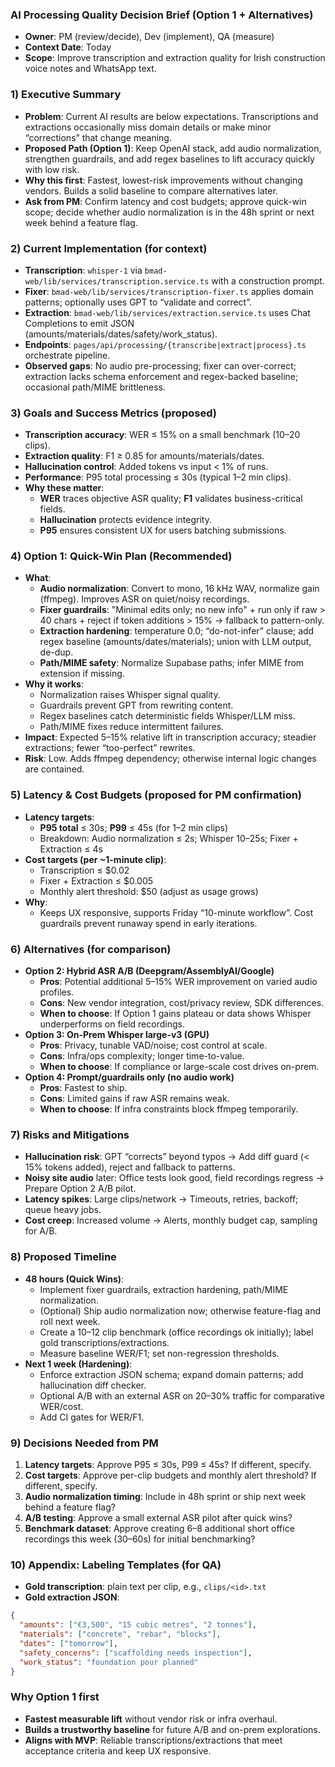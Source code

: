 ### AI Processing Quality Decision Brief (Option 1 + Alternatives)

- **Owner**: PM (review/decide), Dev (implement), QA (measure)
- **Context Date**: Today
- **Scope**: Improve transcription and extraction quality for Irish construction voice notes and WhatsApp text.

### 1) Executive Summary
- **Problem**: Current AI results are below expectations. Transcriptions and extractions occasionally miss domain details or make minor “corrections” that change meaning.
- **Proposed Path (Option 1)**: Keep OpenAI stack, add audio normalization, strengthen guardrails, and add regex baselines to lift accuracy quickly with low risk.
- **Why this first**: Fastest, lowest-risk improvements without changing vendors. Builds a solid baseline to compare alternatives later.
- **Ask from PM**: Confirm latency and cost budgets; approve quick-win scope; decide whether audio normalization is in the 48h sprint or next week behind a feature flag.

### 2) Current Implementation (for context)
- **Transcription**: `whisper-1` via `bmad-web/lib/services/transcription.service.ts` with a construction prompt.
- **Fixer**: `bmad-web/lib/services/transcription-fixer.ts` applies domain patterns; optionally uses GPT to “validate and correct”.
- **Extraction**: `bmad-web/lib/services/extraction.service.ts` uses Chat Completions to emit JSON (amounts/materials/dates/safety/work_status).
- **Endpoints**: `pages/api/processing/{transcribe|extract|process}.ts` orchestrate pipeline.
- **Observed gaps**: No audio pre-processing; fixer can over-correct; extraction lacks schema enforcement and regex-backed baseline; occasional path/MIME brittleness.

### 3) Goals and Success Metrics (proposed)
- **Transcription accuracy**: WER ≤ 15% on a small benchmark (10–20 clips).
- **Extraction quality**: F1 ≥ 0.85 for amounts/materials/dates.
- **Hallucination control**: Added tokens vs input < 1% of runs.
- **Performance**: P95 total processing ≤ 30s (typical 1–2 min clips).
- **Why these matter**:
  - **WER** traces objective ASR quality; **F1** validates business-critical fields.
  - **Hallucination** protects evidence integrity.
  - **P95** ensures consistent UX for users batching submissions.

### 4) Option 1: Quick-Win Plan (Recommended)
- **What**:
  - **Audio normalization**: Convert to mono, 16 kHz WAV, normalize gain (ffmpeg). Improves ASR on quiet/noisy recordings.
  - **Fixer guardrails**: "Minimal edits only; no new info" + run only if raw > 40 chars + reject if token additions > 15% → fallback to pattern-only.
  - **Extraction hardening**: temperature 0.0; “do-not-infer” clause; add regex baseline (amounts/dates/materials); union with LLM output, de-dup.
  - **Path/MIME safety**: Normalize Supabase paths; infer MIME from extension if missing.
- **Why it works**:
  - Normalization raises Whisper signal quality.
  - Guardrails prevent GPT from rewriting content.
  - Regex baselines catch deterministic fields Whisper/LLM miss.
  - Path/MIME fixes reduce intermittent failures.
- **Impact**: Expected 5–15% relative lift in transcription accuracy; steadier extractions; fewer “too-perfect” rewrites.
- **Risk**: Low. Adds ffmpeg dependency; otherwise internal logic changes are contained.

### 5) Latency & Cost Budgets (proposed for PM confirmation)
- **Latency targets**:
  - **P95 total** ≤ 30s; **P99** ≤ 45s (for 1–2 min clips)
  - Breakdown: Audio normalization ≤ 2s; Whisper 10–25s; Fixer + Extraction ≤ 4s
- **Cost targets (per ~1-minute clip)**:
  - Transcription ≤ $0.02
  - Fixer + Extraction ≤ $0.005
  - Monthly alert threshold: $50 (adjust as usage grows)
- **Why**:
  - Keeps UX responsive, supports Friday “10-minute workflow”. Cost guardrails prevent runaway spend in early iterations.

### 6) Alternatives (for comparison)
- **Option 2: Hybrid ASR A/B (Deepgram/AssemblyAI/Google)**
  - **Pros**: Potential additional 5–15% WER improvement on varied audio profiles.
  - **Cons**: New vendor integration, cost/privacy review, SDK differences.
  - **When to choose**: If Option 1 gains plateau or data shows Whisper underperforms on field recordings.
- **Option 3: On-Prem Whisper large-v3 (GPU)**
  - **Pros**: Privacy, tunable VAD/noise; cost control at scale.
  - **Cons**: Infra/ops complexity; longer time-to-value.
  - **When to choose**: If compliance or large-scale cost drives on-prem.
- **Option 4: Prompt/guardrails only (no audio work)**
  - **Pros**: Fastest to ship.
  - **Cons**: Limited gains if raw ASR remains weak.
  - **When to choose**: If infra constraints block ffmpeg temporarily.

### 7) Risks and Mitigations
- **Hallucination risk**: GPT “corrects” beyond typos → Add diff guard (< 15% tokens added), reject and fallback to patterns.
- **Noisy site audio** later: Office tests look good, field recordings regress → Prepare Option 2 A/B pilot.
- **Latency spikes**: Large clips/network → Timeouts, retries, backoff; queue heavy jobs.
- **Cost creep**: Increased volume → Alerts, monthly budget cap, sampling for A/B.

### 8) Proposed Timeline
- **48 hours (Quick Wins)**:
  - Implement fixer guardrails, extraction hardening, path/MIME normalization.
  - (Optional) Ship audio normalization now; otherwise feature-flag and roll next week.
  - Create a 10–12 clip benchmark (office recordings ok initially); label gold transcriptions/extractions.
  - Measure baseline WER/F1; set non-regression thresholds.
- **Next 1 week (Hardening)**:
  - Enforce extraction JSON schema; expand domain patterns; add hallucination diff checker.
  - Optional A/B with an external ASR on 20–30% traffic for comparative WER/cost.
  - Add CI gates for WER/F1.

### 9) Decisions Needed from PM
1. **Latency targets**: Approve P95 ≤ 30s, P99 ≤ 45s? If different, specify.
2. **Cost targets**: Approve per-clip budgets and monthly alert threshold? If different, specify.
3. **Audio normalization timing**: Include in 48h sprint or ship next week behind a feature flag?
4. **A/B testing**: Approve a small external ASR pilot after quick wins?
5. **Benchmark dataset**: Approve creating 6–8 additional short office recordings this week (30–60s) for initial benchmarking?

### 10) Appendix: Labeling Templates (for QA)
- **Gold transcription**: plain text per clip, e.g., `clips/<id>.txt`
- **Gold extraction JSON**:
```json
{
  "amounts": ["€3,500", "15 cubic metres", "2 tonnes"],
  "materials": ["concrete", "rebar", "blocks"],
  "dates": ["tomorrow"],
  "safety_concerns": ["scaffolding needs inspection"],
  "work_status": "foundation pour planned"
}
```

### Why Option 1 first
- **Fastest measurable lift** without vendor risk or infra overhaul.
- **Builds a trustworthy baseline** for future A/B and on-prem explorations.
- **Aligns with MVP**: Reliable transcriptions/extractions that meet acceptance criteria and keep UX responsive. 
